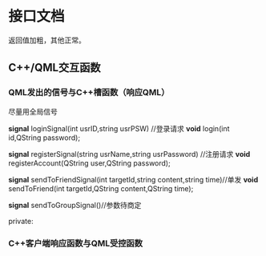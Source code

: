 # 接口文档
返回值加粗，其他正常。

## C++/QML交互函数

### QML发出的信号与C++槽函数（响应QML）

尽量用全局信号

**signal** loginSignal(int usrID,string usrPSW) //登录请求
**void** login(int id,QString password);

**signal** registerSignal(string usrName,string usrPassword) //注册请求
**void** registerAccount(QString user,QString password);

**signal** sendToFriendSignal(int targetId,string content,string time)//单发
**void** sendToFriend(int targetId,QString content,QString time);

**signal** sendToGroupSignal()//参数待商定
    
    
private:

### C++客户端响应函数与QML受控函数


